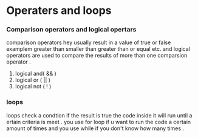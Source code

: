 # Operaters and loops 

### Comparison operators and  logical opertars 
comparison operators hey usually result in a value of true or false examplem greater than smaller than greater than or equal etc. and logical operators are used to compare the results of more than one comparsion operator .
1. logical and( && )
1. logical or ( || )
1. logical not ( ! )

### loops 

loops check a condtion if the result is true the code inside it will run until a ertain criteria is meet . you use for loop if u want to run the code a certain amount of times and you use while if you don't know how many times .

